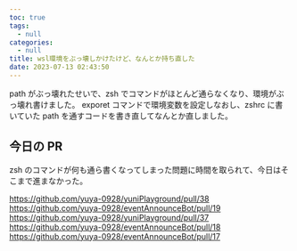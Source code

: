 ```yaml
---
toc: true
tags:
  - null
categories:
  - null
title: wsl環境をぶっ壊しかけたけど、なんとか持ち直した
date: 2023-07-13 02:43:50
---
```


path がぶっ壊れたせいで、zsh でコマンドがほとんど通らなくなり、環境がぶっ壊れ書けました。
exporet コマンドで環境変数を設定しなおし、zshrc に書いていた path を通すコードを書き直してなんとか直しました。

## 今日の PR

zsh のコマンドが何も通ら書くなってしまった問題に時間を取られて、今日はそこまで進まなかった。

https://github.com/yuya-0928/yuniPlayground/pull/38
https://github.com/yuya-0928/eventAnnounceBot/pull/19
https://github.com/yuya-0928/yuniPlayground/pull/37
https://github.com/yuya-0928/eventAnnounceBot/pull/18
https://github.com/yuya-0928/eventAnnounceBot/pull/17

